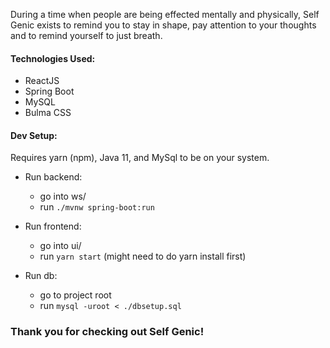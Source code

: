<img sr="selfgenic.png">

During a time when people are being effected mentally and physically, Self Genic exists to remind you to stay in shape, pay attention to your thoughts and to remind yourself to just breath.

#### Technologies Used:

-   ReactJS
-   Spring Boot
-   MySQL
-   Bulma CSS

#### Dev Setup:

Requires yarn (npm), Java 11, and MySql to be on your system.

-   Run backend:

    -   go into ws/
    -   run `./mvnw spring-boot:run`

-   Run frontend:

    -   go into ui/
    -   run `yarn start` (might need to do yarn install first)

-   Run db:
    -   go to project root
    -   run `mysql -uroot < ./dbsetup.sql`

### Thank you for checking out Self Genic!
